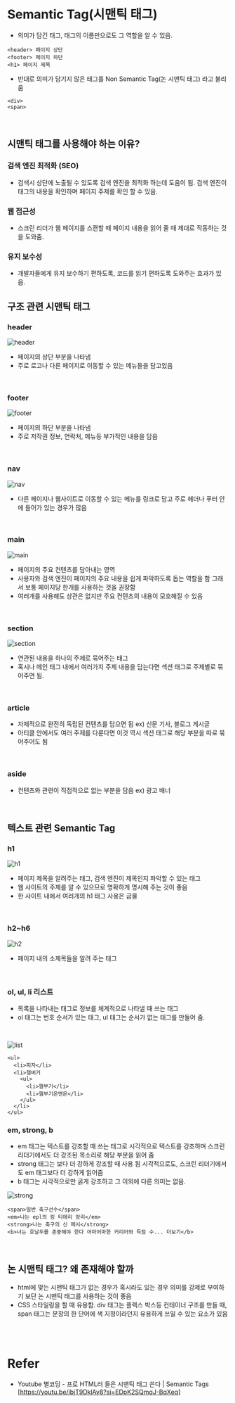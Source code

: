 # Semantic Tag(시맨틱 태그)
+ 의미가 담긴 태그, 태그의 이름만으로도 그 역할을 알 수 있음.

```
<header> 페이지 상단
<footer> 페이지 하단
<h1> 페이지 제목
```

+ 반대로 의미가 담기지 않은 태그를 Non Semantic Tag(논 시맨틱 태그) 라고 불리움

```
<div>
<span>
```

<br>

## 시맨틱 태그를 사용해야 하는 이유?

### 검색 엔진 최적화 (SEO)
+ 검색시 상단에 노출될 수 있도록 검색 엔진을 최적화 하는데 도움이 됨.
검색 엔진이 태그의 내용을 확인하며 페이지 주제를 확인 할 수 있음.

### 웹 접근성
+ 스크린 리더가 웹 페이지를 스캔할 때 페이지 내용을 읽어 줄 때 제대로 작동하는 것 을 도와줌.

### 유지 보수성
+ 개발자들에게 유지 보수하기 편하도록, 코드를 읽기 편하도록 도와주는 효과가 있음.

## 구조 관련 시맨틱 태그

### header

![header](../img/HTML/tag1.JPG)

+ 페이지의 상단 부분을 나타냄
+ 주로 로고나 다른 페이지로 이동할 수 있는 메뉴들을 담고있음

<br>

### footer

![footer](../img/HTML/tag2.JPG)

+ 페이지의 하단 부분을 나타냄
+ 주로 저작권 정보, 연락처, 메뉴등 부가적인 내용을 담음

<br>

### nav

![nav](../img/HTML/tag3.JPG)

+ 다른 페이지나 웹사이트로 이동할 수 있는 메뉴를 링크로 담고 주로 헤더나 푸터 안에 들어가 있는 경우가 많음

<br>

### main

![main](../img/HTML/tag4.JPG)

+ 페이지의 주요 컨텐츠를 담아내는 영역
+ 사용자와 검색 엔진이 페이지의 주요 내용을 쉽게 파악하도록 돕는 역할을 함 그래서 보통 페이지당 한개를 사용하는 것을 권장함
+ 여러개를 사용해도 상관은 없지만 주요 컨텐츠의 내용이 모호해질 수 있음

<br>

### section

![section](../img/HTML/tag5.JPG)

+ 연관된 내용을 하나의 주제로 묶어주는 태그
+ 혹시나 메인 태그 내에서 여러가지 주제 내용을 담는다면 섹션 태그로 주제별로 묶어주면 됨.

<br>

### article

+ 자체적으로 완전히 독립된  컨텐츠를 담으면 됨 ex) 신문 기사, 블로그 게시글
+ 아티클 안에서도 여러 주제를 다룬다면 이것 역시 섹션 태그로 해당 부분을 따로 묶어주어도 됨

<br>

### aside

+ 컨텐츠와 관련이 직접적으로 없는 부분을 담음 ex) 광고 배너

<br>

## 텍스트 관련 Semantic Tag

### h1

![h1](../img/HTML/tag6.JPG)

+ 페이지 제목을 알려주는 태그, 검색 엔진이 제목인지 파악할 수 있는 태그
+ 웹 사이트의 주제를 알 수 있으므로 명확하게 명시해 주는 것이 좋음
+ 한 사이트 내에서 여러개의 h1 태그 사용은 금물

<br>

### h2~h6

![h2](../img/HTML/tag7.JPG)

+ 페이지 내의 소제목들을 알려 주는 태그

<br>

### ol, ul, li 리스트

+ 목록을 나타내는 태그로 정보를 체계적으로 나타낼 때 쓰는 태그
+ ol 태그는 번호 순서가 있는 태그, ul 태그는 순서가 없는 태그를 만들어 줌.

<br>

![list](../img/HTML/tag8.JPG)

```
<ul>
  <li>피자</li>
  <li>햄버거
    <ul>
      <li>햄부기</li>
      <li>햄부기온앤온</li>
    </ul>
  </li>
</ul>
```

### em, strong, b

+ em 태그는 텍스트를 강조할 때 쓰는 태그로 시각적으로 텍스트를 강조하며 스크린 리더기에서도 더 강조된 목소리로 해당 부분을 읽어 줌
+ strong 태그는 보다 더 강하게 강조할 때 사용 됨
시각적으로도, 스크린 리더기에서도 em 태그보다 더 강하게 읽어줌
+ b 태그는 시각적으로만 굵게 강조하고 그 이외에 다른 의미는 없음.

![strong](../img/HTML/tag9.JPG)

```
<span>일반 축구선수</span>
<em>나는 epl의 킹 티에리 앙리</em>
<strong>나는 축구의 신 메시</strong>
<b>너는 호날두를 존중해야 한다 어마어마한 커리어와 득점 수... 더보기</b>
```

<br>

## 논 시맨틱 태그? 왜 존재해야 할까

+ html에 맞는 시맨틱 태그가 없는 경우가 혹시라도 있는 경우 의미를 강제로 부여하기 보단 논 시맨틱 태그를 사용하는 것이 좋음
+ CSS 스타일링을 할 때 유용함. div 태그는 플렉스 박스등 컨테이너 구조를 만들 때, span 태그는 문장의 한 단어에 색 지정이라던지 유용하게 쓰일 수 있는 요소가 있음

<br>
<br>

# Refer
* Youtube 별코딩 - 프로 HTML러 들은 시맨틱 태그 쓴다 | Semantic Tags
[https://youtu.be/ibjT9DklAv8?si=EDpK2SQmqJ-BqXeq]
